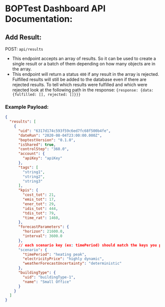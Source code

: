 # BOPTest Dashboard API Documentation:

## Add Result:

POST: `api/results`

- This endpoint accepts an array of results. So it can be used to create a single result or a batch of them depending on how many objects are in the array.
- This endpoint will return a status `400` if any result in the array is rejected. Fulfilled results will still be added to the database even if there are rejected results. To tell which results were fulfilled and which were rejected look at the following path in the response: `{response: {data: {fulfilled: [], rejected: []}}}`

### Example Payload:

```json
{
  "results": [
    {
      "uid": "6317d174c593f59c6ed7fc68f500b4fe",
      "dateRun": "2020-08-04T23:00:00.000Z",
      "boptestVersion": "0.1.0",
      "isShared": true,
      "controlStep": "360.0",
      "account": {
        "apiKey": "apiKey"
      },
      "tags": [
        "string1",
        "string2",
        "string3"
      ],
      "kpis": {
        "cost_tot": 21,
        "emis_tot": 17,
        "ener_tot": 29,
        "idis_tot": 444,
        "tdis_tot": 79,
        "time_rat": 1460,
      },
      "forecastParameters": {
        "horizon": 21600.0,
        "interval": 3600.0
      },
      // each scenario key (ex: timePeriod) should match the keys you plan to filter on
      "scenario": {
        "timePeriod": "heating peak",
        "electricityPrice": "highly dynamic",
        "weatherForecastUncertainty": "deterministic"
      },
      "buildingType": {
        "uid": "buildingType-1",
        "name": "Small Office"
      }
    }
  ]
}
```
